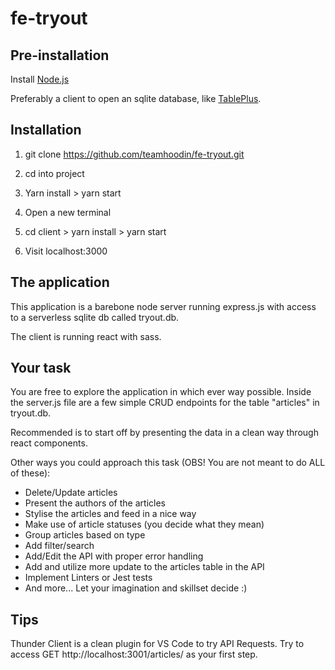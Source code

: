 # fe-tryout

## Pre-installation

Install [Node.js](https://nodejs.org/en/)

Preferably a client to open an sqlite database, like [TablePlus](https://tableplus.com/).

## Installation

1. git clone https://github.com/teamhoodin/fe-tryout.git
2. cd into project
3. Yarn install > yarn start

4. Open a new terminal
5. cd client > yarn install > yarn start
6. Visit localhost:3000

## The application

This application is a barebone node server running express.js with access to a serverless sqlite db called tryout.db.

The client is running react with sass.

## Your task

You are free to explore the application in which ever way possible. Inside the server.js file are a few simple CRUD endpoints for the table "articles" in tryout.db. 

Recommended is to start off by presenting the data in a clean way through react components.

Other ways you could approach this task (OBS! You are not meant to do ALL of these):
* Delete/Update articles
* Present the authors of the articles
* Stylise the articles and feed in a nice way
* Make use of article statuses (you decide what they mean)
* Group articles based on type
* Add filter/search
* Add/Edit the API with proper error handling
* Add and utilize more update to the articles table in the API
* Implement Linters or Jest tests
* And more... Let your imagination and skillset decide :)

## Tips

Thunder Client is a clean plugin for VS Code to try API Requests. Try to access GET http://localhost:3001/articles/ as your first step.
